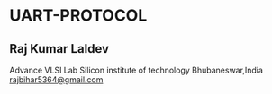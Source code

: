 # UART-PROTOCOL
##  Raj Kumar Laldev 
 Advance VLSI Lab  Silicon institute of technology Bhubaneswar,India  
 rajbihar5364@gmail.com